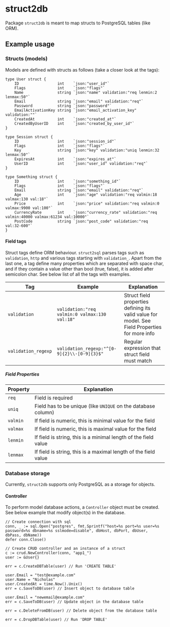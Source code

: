 # struct2db

Package `struct2db` is meant to map structs to PostgreSQL tables (like ORM).

## Example usage
### Structs (models)
Models are defined with structs as follows (take a closer look at the tags):

```
type User struct {
	ID                 int    `json:"user_id"`
	Flags              int    `json:"flags"`
	Name               string `json:"name" validation:"req lenmin:2 lenmax:50"`
	Email              string `json:"email" validation:"req"`
	Password           string `json:"password"`
	EmailActivationKey string `json:"email_activation_key" validation:""`
	CreatedAt          int    `json:"created_at"`
	CreatedByUserID    int    `json:"created_by_user_id"`
}

type Session struct {
	ID                 int    `json:"session_id"`
	Flags              int    `json:"flags"`
	Key                string `json:"key" validation:"uniq lenmin:32 lenmax:50"`
	ExpiresAt          int    `json:"expires_at"`
	UserID             int    `json:"user_id" validation:"req"`
}

type Something struct {
	ID                 int    `json:"something_id"`
	Flags              int    `json:"flags"`
	Email              string `json:"email" validation:"req"`
	Age                int    `json:"age" validation:"req valmin:18 valmax:130 val:18"`
	Price              int    `json:"price" validation:"req valmin:0 valmax:9900 val:100"`
	CurrencyRate       int    `json:"currency_rate" validation:"req valmin:40000 valmax:61234 val:10000"`
	PostCode           string `json:"post_code" validation:"req val:32-600"`
}
```


#### Field tags
Struct tags define ORM behaviour. `struct2sql` parses tags such as `validation`, `http` and various tags starting with 
`validation_`. Apart from the last one, a tag define many properties which are separated with space char, and if they
contain a value other than bool (true, false), it is added after semicolon char.
See below list of all the tags with examples.

Tag | Example | Explanation
--- | --- | ---
`validation` | `validation:"req valmin:0 valmax:130 val:18"` | Struct field properties defining its valid value for model. See Field Properties for more info
`validation_regexp` | `validation_regexp:"^[0-9]{2}\\-[0-9]{3}$"` | Regular expression that struct field must match


##### Field Properties
Property | Explanation
--- | ---
`req` | Field is required
`uniq` | Field has to be unique (like `UNIQUE` on the database column)
`valmin` | If field is numeric, this is minimal value for the field
`valmax` | If field is numeric, this is maximal value for the field
`lenmin` | If field is string, this is a minimal length of the field value
`lenmax` | If field is string, this is a maximal length of the field value


### Database storage
Currently, `struct2db` supports only PostgreSQL as a storage for objects. 

#### Controller
To perform model database actions, a `Controller` object must be created. See below example that modify object(s) 
in the database.

```
// Create connection with sql
conn, _ := sql.Open("postgres", fmt.Sprintf("host=%s port=%s user=%s password=%s dbname=%s sslmode=disable", dbHost, dbPort, dbUser, dbPass, dbName))
defer conn.Close()

// Create CRUD controller and an instance of a struct
c := crud.NewController(conn, "app1_")
user := &User{}

err = c.CreateDBTable(user) // Run 'CREATE TABLE'

user.Email = "test@example.com"
user.Name = "Nicholas"
user.CreatedAt = time.Now().Unix()
err = c.SaveToDB(user) // Insert object to database table

user.Email = "newemail@example.com"
err = c.SaveToDB(user) // Update object in the database table

err = c.DeleteFromDB(user) // Delete object from the database table

err = c.DropDBTable(user) // Run 'DROP TABLE'
```
